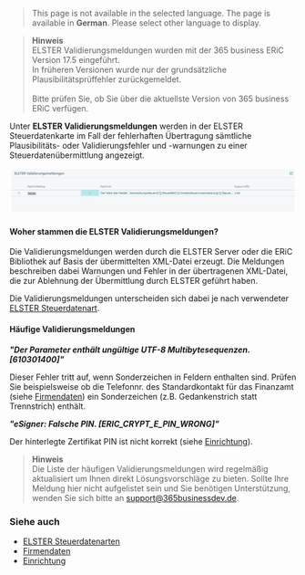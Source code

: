 > This page is not available in the selected language. The page is available in **German**. Please select other language to display.

> **Hinweis**<br>ELSTER Validierungsmeldungen wurden mit der 365 business ERiC Version 17.5 eingeführt.<br>In früheren Versionen wurde nur der grundsätzliche Plausibilitätsprüffehler zurückgemeldet.<br><br>Bitte prüfen Sie, ob Sie über die aktuellste Version von 365 business ERiC verfügen.

Unter **ELSTER Validierungsmeldungen** werden in der ELSTER Steuerdatenkarte im Fall der fehlerhaften Übertragung sämtliche Plausibilitäts- oder Validierungsfehler und -warnungen zu einer Steuerdatenübermittlung angezeigt.

![](/assets/images/365-business-eric/elster-validation-message.png)

#### Woher stammen die ELSTER Validierungsmeldungen?
Die Validierungsmeldungen werden durch die ELSTER Server oder die ERiC Bibliothek auf Basis der übermittelten XML-Datei erzeugt. Die Meldungen beschreiben dabei Warnungen und Fehler in der übertragenen XML-Datei, die zur Ablehnung der Übermittlung durch ELSTER geführt haben.

Die Validierungsmeldungen unterscheiden sich dabei je nach verwendeter [ELSTER Steuerdatenart](../elster-tax-data-type/).

#### Häufige Validierungsmeldungen

**_"Der Parameter enthält ungültige UTF-8 Multibytesequenzen. [610301400]"_**

Dieser Fehler tritt auf, wenn Sonderzeichen in Feldern enthalten sind. Prüfen Sie beispielsweise ob die Telefonnr. des Standardkontakt für das Finanzamt (siehe [Firmendaten](../company-information/)) ein Sonderzeichen (z.B. Gedankenstrich statt Trennstrich) enthält.

**_"eSigner: Falsche PIN. [ERIC_CRYPT_E_PIN_WRONG]"_**

Der hinterlegte Zertifikat PIN ist nicht korrekt (siehe [Einrichtung](../setup/)).

> **Hinweis**<br>Die Liste der häufigen Validierungsmeldungen wird regelmäßig aktualisiert um Ihnen direkt Lösungsvorschläge zu bieten. Sollte Ihre Meldung hier nicht aufgelistet sein und Sie benötigen Unterstützung, wenden Sie sich bitte an support@365businessdev.de.


### Siehe auch
 - [ELSTER Steuerdatenarten](../elster-tax-data-type/)
 - [Firmendaten](../company-information/)
 - [Einrichtung](../setup/)
